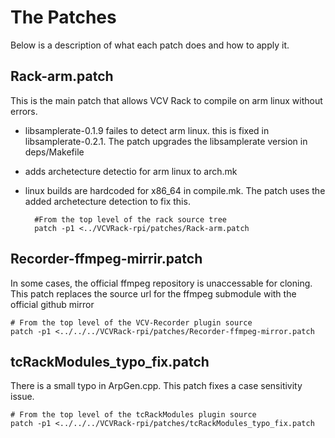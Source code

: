 # The Patches

Below is a description of what each patch does and how to apply it.

## Rack-arm.patch
This is the main patch that allows VCV Rack to compile on arm linux without errors.
- libsamplerate-0.1.9 failes to detect arm linux.  this is fixed in libsamplerate-0.2.1.  The patch upgrades the libsamplerate version in deps/Makefile
- adds archetecture detectio for arm linux to arch.mk
- linux builds are hardcoded for x86_64 in compile.mk.  The patch uses the added archetecture detection to fix this. 

        #From the top level of the rack source tree
        patch -p1 <../VCVRack-rpi/patches/Rack-arm.patch

## Recorder-ffmpeg-mirrir.patch
In some cases, the official ffmpeg repository is unaccessable for cloning. This patch replaces the source url for the ffmpeg submodule with the official github mirror

    # From the top level of the VCV-Recorder plugin source
    patch -p1 <../../../VCVRack-rpi/patches/Recorder-ffmpeg-mirror.patch

## tcRackModules_typo_fix.patch
There is a small typo in ArpGen.cpp.  This patch fixes a case sensitivity issue.

    # From the top level of the tcRackModules plugin source
    patch -p1 <../../../VCVRack-rpi/patches/tcRackModules_typo_fix.patch

